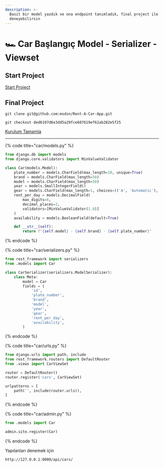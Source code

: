 ```yaml
---
description: >-
  Basit bir model yazdık ve ona endpoint tanımladık, final project ile
  deneyebilirsin
---
```


# 🏎️ Car Başlangıç Model - Serializer - Viewset

## Start Project

[Start Project](car-app.md#start-project)

## Final Project

`git clone git@github.com:msdsn/Rent-A-Car-App.git`

`git checkout ded6197d6e3dd5a29fce607619ef62ab282e5f25`

[Kurulum Tamamla](projeye-istedigin-yerden-basla.md)

***

{% code title="car/models.py" %}
```python
from django.db import models
from django.core.validators import MinValueValidator

class Car(models.Model):
    plate_number = models.CharField(max_length=10, unique=True)
    brand = models.CharField(max_length=50)
    model = models.CharField(max_length=50)
    year = models.SmallIntegerField()
    gear = models.CharField(max_length=1, choices=(('A', 'Automatic'), ('M', 'Manual')))
    rent_per_day = models.DecimalField(
        max_digits=6, 
        decimal_places=2,
        validators=[MinValueValidator(1.0)]
    )
    availability = models.BooleanField(default=True)

    def __str__(self):
        return f"{self.model} - {self.brand} - {self.plate_number}"
```
{% endcode %}

{% code title="car/serializers.py" %}
```python
from rest_framework import serializers
from .models import Car

class CarSerializer(serializers.ModelSerializer):
    class Meta:
        model = Car
        fields = (
            'id',
            'plate_number',
            'brand',
            'model',
            'year',
            'gear',
            'rent_per_day',
            'availability',
        )
```
{% endcode %}

{% code title="car/urls.py" %}
```python
from django.urls import path, include
from rest_framework.routers import DefaultRouter
from .views import CarViewSet

router = DefaultRouter()
router.register('cars', CarViewSet)

urlpatterns = [
    path('', include(router.urls)),
]
```
{% endcode %}

{% code title="car/admin.py" %}
```python
from .models import Car

admin.site.register(Car)
```
{% endcode %}

Yapılanları denemek için

`http://127.0.0.1:8000/api/cars/`
